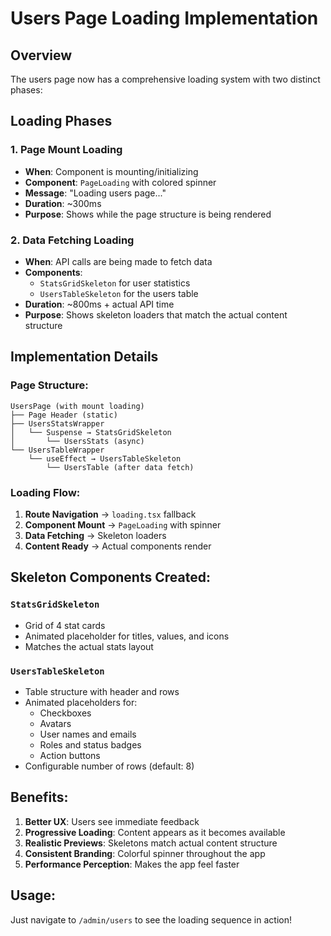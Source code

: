 # Users Page Loading Implementation

## Overview

The users page now has a comprehensive loading system with two distinct phases:

## Loading Phases

### 1. **Page Mount Loading**

- **When**: Component is mounting/initializing
- **Component**: `PageLoading` with colored spinner
- **Message**: "Loading users page..."
- **Duration**: ~300ms
- **Purpose**: Shows while the page structure is being rendered

### 2. **Data Fetching Loading**

- **When**: API calls are being made to fetch data
- **Components**:
  - `StatsGridSkeleton` for user statistics
  - `UsersTableSkeleton` for the users table
- **Duration**: ~800ms + actual API time
- **Purpose**: Shows skeleton loaders that match the actual content structure

## Implementation Details

### Page Structure:

```
UsersPage (with mount loading)
├── Page Header (static)
├── UsersStatsWrapper
│   └── Suspense → StatsGridSkeleton
│       └── UsersStats (async)
└── UsersTableWrapper
    └── useEffect → UsersTableSkeleton
        └── UsersTable (after data fetch)
```

### Loading Flow:

1. **Route Navigation** → `loading.tsx` fallback
2. **Component Mount** → `PageLoading` with spinner
3. **Data Fetching** → Skeleton loaders
4. **Content Ready** → Actual components render

## Skeleton Components Created:

### `StatsGridSkeleton`

- Grid of 4 stat cards
- Animated placeholder for titles, values, and icons
- Matches the actual stats layout

### `UsersTableSkeleton`

- Table structure with header and rows
- Animated placeholders for:
  - Checkboxes
  - Avatars
  - User names and emails
  - Roles and status badges
  - Action buttons
- Configurable number of rows (default: 8)

## Benefits:

1. **Better UX**: Users see immediate feedback
2. **Progressive Loading**: Content appears as it becomes available
3. **Realistic Previews**: Skeletons match actual content structure
4. **Consistent Branding**: Colorful spinner throughout the app
5. **Performance Perception**: Makes the app feel faster

## Usage:

Just navigate to `/admin/users` to see the loading sequence in action!
